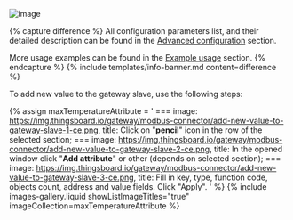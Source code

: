 ![image](https://img.thingsboard.io/gateway/modbus-connector/values-subsection-1-ce.png)

{% capture difference %}
All configuration parameters list, and their detailed description can be found in the 
[Advanced configuration](/docs/iot-gateway/config/modbus/#device-rpc-methods) section.

More usage examples can be found in the [Example usage](/docs/iot-gateway/config/modbus/#usage-examples-2) section.
{% endcapture %}
{% include templates/info-banner.md content=difference %}

To add new value to the gateway slave, use the following steps:

{% assign maxTemperatureAttribute = '
    ===
        image: https://img.thingsboard.io/gateway/modbus-connector/add-new-value-to-gateway-slave-1-ce.png,
        title: Click on "**pencil**" icon in the row of the selected section;
    ===
        image: https://img.thingsboard.io/gateway/modbus-connector/add-new-value-to-gateway-slave-2-ce.png,
        title: In the opened window click "**Add attribute**" or other (depends on selected section);
    ===
        image: https://img.thingsboard.io/gateway/modbus-connector/add-new-value-to-gateway-slave-3-ce.png,
        title: Fill in key, type, function code, objects count, address and value fields. Click "Apply".
'
%}
{% include images-gallery.liquid showListImageTitles="true" imageCollection=maxTemperatureAttribute %}